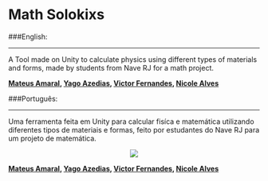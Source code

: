 # Math Solokixs

###English:
__________
A Tool made on Unity to calculate physics using different types of materials and forms, made by students from Nave RJ for a math project.

**[Mateus Amaral](https://github.com/gitmateusamaral), [Yago Azedias](https://github.com/yagoazedias), [Victor Fernandes](https://github.com/zappknight), [Nicole Alves](https://github.com/NicoleAlves)**

###Português:
__________
Uma ferramenta feita em Unity para calcular fisíca e matemática utilizando diferentes tipos de materiais e formas, feito por estudantes do Nave RJ para um projeto de matemática.

<p align="center">
  <img src="http://i.imgur.com/S7dFZjw.png/">
</p>

**[Mateus Amaral](https://github.com/gitmateusamaral), [Yago Azedias](https://github.com/yagoazedias), [Victor Fernandes](https://github.com/zappknight), [Nicole Alves](https://github.com/NicoleAlves)**
